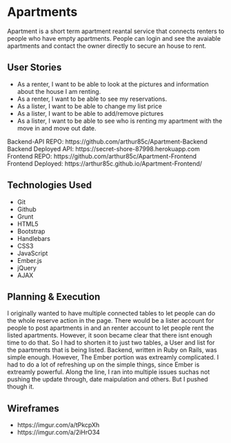 <h1>Apartments</h1>
Apartment is a short term apartment reantal service that connects renters to people who have empty apartments. People can login and see the avaiable apartments and contact the owner directly to secure an house to rent.

<h2>User Stories</h2>
<ul>
  <li>As a renter, I want to be able to look at the pictures and information about the house I am renting.</li>
  <li>As a renter, I want to be able to see my reservations.</li>
  <li>As a lister, I want to be able to change my list price</li>
  <li>As a lister, I want to be able to add/remove pictures</li>
  <li>As a lister, I want to be able to see who is renting my apartment with the move in and move out date.</li>
</ul>

<p>
Backend-API REPO: https://github.com/arthur85c/Apartment-Backend<br>
Backend Deployed API: https://secret-shore-87998.herokuapp.com<br>
Frontend REPO: https://github.com/arthur85c/Apartment-Frontend<br>
Frontend Deployed: https://arthur85c.github.io/Apartment-Frontend/<br>
</p>

<h2>Technologies Used</h2>
<ul>
  <li>Git</li>
  <li>Github</li>
  <li>Grunt</li>
  <li>HTML5</li>
  <li>Bootstrap</li>
  <li>Handlebars</li>
  <li>CSS3</li>
  <li>JavaScript</li>
  <li>Ember.js</li>
  <li>jQuery</li>
  <li>AJAX</li>
</ul>

<h2>Planning & Execution</h2>
I originally wanted to have multiple connected tables to let people can do the whole reserve action in the page. There would be a lister account for people to post apartments in and an renter account to let people rent the listed apartments. However, it soon became clear that there isnt enough time to do that. So I had to shorten it to just two tables, a User and list for the paartments that is being listed. Backend, written in Ruby on Rails, was simple enough. However, The Ember portion was extreamly complicated. I had to do a lot of refreshing up on the simple things, since Ember is extreamly powerful. Along the line, I ran into multiple issues suchas not pushing the update through, date maipulation and others. But I pushed though it.

<h2>Wireframes</h2>
<ul>
  <li>https://imgur.com/a/tPkcpXh</li>
  <li>https://imgur.com/a/2iHrO34</li>
</ul>
